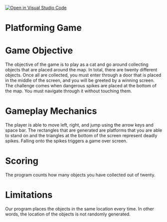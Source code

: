 [![Open in Visual Studio Code](https://classroom.github.com/assets/open-in-vscode-f059dc9a6f8d3a56e377f745f24479a46679e63a5d9fe6f495e02850cd0d8118.svg)](https://classroom.github.com/online_ide?assignment_repo_id=6696027&assignment_repo_type=AssignmentRepo)
# Platforming Game

# Game Objective

The objective of the game is to play as a cat and go around collecting objects that are placed around the map. In total, there are twenty different objects. Once all are collected, you must enter through a door that is placed in the middle of the screen, and you will be greeted by a winning screen. The challenge comes when dangerous spikes are placed at the bottom of the map. You must navigate through it without touching them.

# Gameplay Mechanics

The player is able to move left, right, and jump using the arrow keys and space bar. The rectangles that are generated are platforms that you are able to stand on and the triangles at the bottom of the screen represent deadly spikes. Falling onto the spikes triggers a game over screen. 

# Scoring

The program counts how many objects you have collected out of twenty. 

# Limitations

Our program places the objects in the same location every time. In other words, the location of the objects is not randomly generated.
